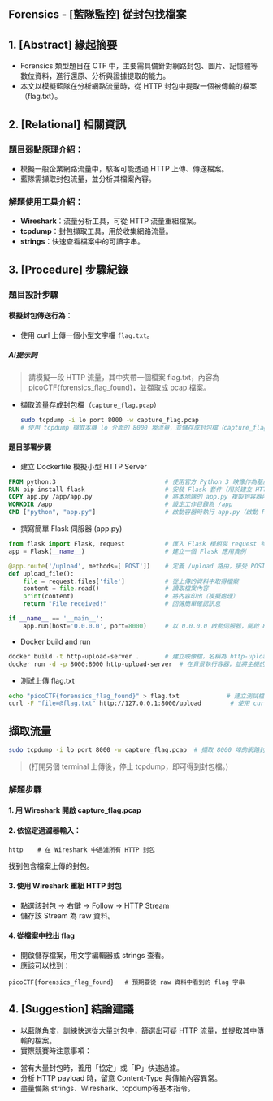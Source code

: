 ## Forensics - [藍隊監控] 從封包找檔案

## 1. [Abstract] 緣起摘要
* Forensics 類型題目在 CTF 中，主要需具備針對網路封包、圖片、記憶體等數位資料，進行還原、分析與證據提取的能力。
* 本文以模擬藍隊在分析網路流量時，從 HTTP 封包中提取一個被傳輸的檔案（flag.txt）。

## 2. [Relational] 相關資訊
### 題目弱點原理介紹：
* 模擬一般企業網路流量中，駭客可能透過 HTTP 上傳、傳送檔案。
* 藍隊需擷取封包流量，並分析其檔案內容。
  
### 解題使用工具介紹：
- **Wireshark**：流量分析工具，可從 HTTP 流量重組檔案。
- **tcpdump**：封包擷取工具，用於收集網路流量。
- **strings**：快速查看檔案中的可讀字串。

## 3. [Procedure] 步驟紀錄
### 題目設計步驟
#### 模擬封包傳送行為：
* 使用 curl 上傳一個小型文字檔 `flag.txt`。

##### AI提示詞
> 請模擬一段 HTTP 流量，其中夾帶一個檔案 flag.txt，內容為 picoCTF{forensics_flag_found}，並擷取成 pcap 檔案。

* 擷取流量存成封包檔（`capture_flag.pcap`）
  ```bash
  sudo tcpdump -i lo port 8000 -w capture_flag.pcap
  # 使用 tcpdump 擷取本機 lo 介面的 8000 埠流量，並儲存成封包檔（capture_flag.pcap）

  
#### 題目部署步驟
* 建立 Dockerfile 模擬小型 HTTP Server
```Dockerfile
FROM python:3                              # 使用官方 Python 3 映像作為基底
RUN pip install flask                      # 安裝 Flask 套件（用於建立 HTTP 伺服器）
COPY app.py /app/app.py                    # 將本地端的 app.py 複製到容器內部路徑
WORKDIR /app                               # 設定工作目錄為 /app
CMD ["python", "app.py"]                   # 啟動容器時執行 app.py（啟動 Flask 伺服器）

```

* 撰寫簡單 Flask 伺服器 (app.py)
```python
from flask import Flask, request           # 匯入 Flask 模組與 request 物件
app = Flask(__name__)                      # 建立一個 Flask 應用實例

@app.route('/upload', methods=['POST'])    # 定義 /upload 路由，接受 POST 方法（上傳用）
def upload_file():
    file = request.files['file']           # 從上傳的資料中取得檔案
    content = file.read()                  # 讀取檔案內容
    print(content)                         # 將內容印出（模擬處理）
    return "File received!"                # 回傳簡單確認訊息

if __name__ == '__main__':
    app.run(host='0.0.0.0', port=8000)     # 以 0.0.0.0 啟動伺服器，開啟 8000 埠

```

* Docker build and run
```bash
docker build -t http-upload-server .       # 建立映像檔，名稱為 http-upload-server
docker run -d -p 8000:8000 http-upload-server  # 在背景執行容器，並將主機的 8000 埠對應到容器的 8000 埠

```

* 測試上傳 flag.txt
```bash
echo "picoCTF{forensics_flag_found}" > flag.txt             # 建立測試檔案 flag.txt，內容為 picoCTF 的 flag
curl -F "file=@flag.txt" http://127.0.0.1:8000/upload        # 使用 curl 透過 POST 上傳檔案至本機 HTTP 伺服器

```

## 擷取流量
  ```bash
sudo tcpdump -i lo port 8000 -w capture_flag.pcap  # 擷取 8000 埠的網路封包，並輸出成 pcap 格式

```
> (打開另個 terminal 上傳後，停止 tcpdump，即可得到封包檔。)

### 解題步驟
#### 1. 用 Wireshark 開啟 capture_flag.pcap
#### 2. 依協定過濾器輸入：
 ```
http    # 在 Wireshark 中過濾所有 HTTP 封包
 ```
找到包含檔案上傳的封包。

#### 3. 使用 Wireshark 重組 HTTP 封包
   - 點選該封包 → 右鍵 -> Follow -> HTTP Stream
   - 儲存該 Stream 為 raw 資料。
#### 4. 從檔案中找出 flag
   - 開啟儲存檔案，用文字編輯器或 strings 查看。
   - 應該可以找到：
```
picoCTF{forensics_flag_found}   # 預期要從 raw 資料中看到的 flag 字串
```

## 4. [Suggestion] 結論建議
* 以藍隊角度，訓練快速從大量封包中，篩選出可疑 HTTP 流量，並提取其中傳輸的檔案。
* 實際競賽時注意事項：
- 當有大量封包時，善用「協定」或「IP」快速過濾。
- 分析 HTTP payload 時，留意 Content-Type 與傳輸內容異常。
- 盡量備熟 strings、Wireshark、tcpdump等基本指令。

